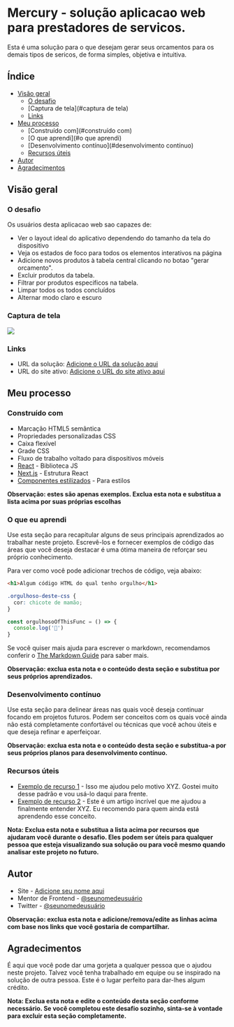 # Mercury - solução aplicacao web para prestadores de servicos.

Esta é uma solução para o que desejam gerar seus orcamentos para os demais tipos de sericos, de forma simples, objetiva e intuitiva. 

## Índice

- [Visão geral](#visão-geral)
  - [O desafio](#o-desafio)
  - [Captura de tela](#captura de tela)
  - [Links](#links)
- [Meu processo](#meu-processo)
  - [Construído com](#construído com)
  - [O que aprendi](#o que aprendi)
  - [Desenvolvimento contínuo](#desenvolvimento contínuo)
  - [Recursos úteis](#useful-resources)
- [Autor](#autor)
- [Agradecimentos](#agradecimentos)

## Visão geral

### O desafio

Os usuários desta aplicacao web sao capazes de:

- Ver o layout ideal do aplicativo dependendo do tamanho da tela do dispositivo
- Veja os estados de foco para todos os elementos interativos na página
- Adicione novos produtos à tabela central clicando no botao "gerar orcamento".
- Excluir produtos da tabela.
- Filtrar por produtos especificos na tabela.
- Limpar todos os todos concluídos
- Alternar modo claro e escuro

### Captura de tela

![](./src/assets/screenshot.png.jpg)


### Links

- URL da solução: [Adicione o URL da solução aqui](https://your-solution-url.com)
- URL do site ativo: [Adicione o URL do site ativo aqui](https://your-live-site-url.com)

## Meu processo

### Construído com

- Marcação HTML5 semântica
- Propriedades personalizadas CSS
- Caixa flexível
- Grade CSS
- Fluxo de trabalho voltado para dispositivos móveis
- [React](https://reactjs.org/) - Biblioteca JS
- [Next.js](https://nextjs.org/) - Estrutura React
- [Componentes estilizados](https://styled-components.com/) - Para estilos

**Observação: estes são apenas exemplos. Exclua esta nota e substitua a lista acima por suas próprias escolhas**

### O que eu aprendi

Use esta seção para recapitular alguns de seus principais aprendizados ao trabalhar neste projeto. Escrevê-los e fornecer exemplos de código das áreas que você deseja destacar é uma ótima maneira de reforçar seu próprio conhecimento.

Para ver como você pode adicionar trechos de código, veja abaixo:

```html
<h1>Algum código HTML do qual tenho orgulho</h1>
```
```css
.orgulhoso-deste-css {
  cor: chicote de mamão;
}
```
```js
const orgulhosoOfThisFunc = () => {
  console.log('🎉')
}
```

Se você quiser mais ajuda para escrever o markdown, recomendamos conferir o [The Markdown Guide](https://www.markdownguide.org/) para saber mais.

**Observação: exclua esta nota e o conteúdo desta seção e substitua por seus próprios aprendizados.**

### Desenvolvimento contínuo

Use esta seção para delinear áreas nas quais você deseja continuar focando em projetos futuros. Podem ser conceitos com os quais você ainda não está completamente confortável ou técnicas que você achou úteis e que deseja refinar e aperfeiçoar.

**Observação: exclua esta nota e o conteúdo desta seção e substitua-a por seus próprios planos para desenvolvimento contínuo.**

### Recursos úteis

- [Exemplo de recurso 1](https://www.example.com) - Isso me ajudou pelo motivo XYZ. Gostei muito desse padrão e vou usá-lo daqui para frente.
- [Exemplo de recurso 2](https://www.example.com) - Este é um artigo incrível que me ajudou a finalmente entender XYZ. Eu recomendo para quem ainda está aprendendo esse conceito.

**Nota: Exclua esta nota e substitua a lista acima por recursos que ajudaram você durante o desafio. Eles podem ser úteis para qualquer pessoa que esteja visualizando sua solução ou para você mesmo quando analisar este projeto no futuro.**

## Autor

- Site - [Adicione seu nome aqui](https://www.seu-site.com)
- Mentor de Frontend - [@seunomedeusuário](https://www.frontendmentor.io/profile/seunomedeusuario)
- Twitter - [@seunomedeusuário](https://www.twitter.com/seunomedeusuário)

**Observação: exclua esta nota e adicione/remova/edite as linhas acima com base nos links que você gostaria de compartilhar.**

## Agradecimentos

É aqui que você pode dar uma gorjeta a qualquer pessoa que o ajudou neste projeto. Talvez você tenha trabalhado em equipe ou se inspirado na solução de outra pessoa. Este é o lugar perfeito para dar-lhes algum crédito.

**Nota: Exclua esta nota e edite o conteúdo desta seção conforme necessário. Se você completou este desafio sozinho, sinta-se à vontade para excluir esta seção completamente.**






